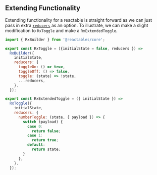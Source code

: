 ## Extending Functionality

Extending functionality for a reactable is straight forward as we can just pass in extra [`reducers`](/references/core-api#rx-config) as an option. To illustrate, we can make a slight modification to `RxToggle` and make a `RxExtendedToggle`.

```javascript
import { RxBuilder } from '@reactables/core';

export const RxToggle = ({initialState = false, reducers }) =>
  RxBuilder({
    initialState,
    reducers: {
      toggleOn: () => true,
      toggleOff: () => false,
      toggle: (state) => !state,
      ...reducers,
    },
  });

export const RxExtendedToggle = ({ initialState }) =>
  RxToggle({
    initialState,
    reducers: {
      numberToggle: (state, { payload }) => {
        switch (payload) {
          case 0:
            return false;
          case 1:
            return true;
          default:
            return state;
        }
      },
    },
  });

```
